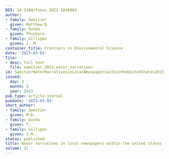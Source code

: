 ```yaml
---
DOI: 10.3389/fenvs.2023.1038904
author:
- family: Sweitzer
  given: Matthew D.
- family: Gunda
  given: Thushara
- family: Gilligan
  given: J. M.
container_title: Frontiers in Environmental Science
date: '2023-03-03'
file:
- desc: full text
  file: sweitzer_2023_water_narratives
id: SweitzerWaterNarrativesinLocalNewspaperswithintheUnitedStates2023
issued:
  day: 3
  month: 3
  year: 2023
pub_type: article-journal
pubdate: '2023-03-03'
short_author:
- family: Sweitzer
  given: M.D.
- family: Gunda
  given: T.
- family: Gilligan
  given: J.M.
status: published
title: Water narratives in local newspapers within the united states
volume: 11
---
```

